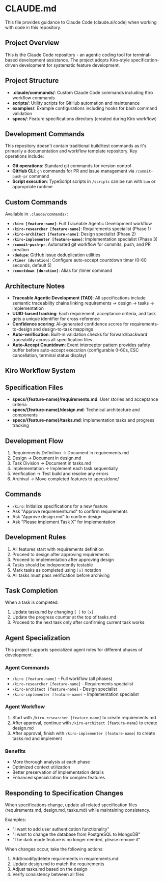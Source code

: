 # CLAUDE.md

This file provides guidance to Claude Code (claude.ai/code) when working with code in this repository.

## Project Overview

This is the Claude Code repository - an agentic coding tool for terminal-based development assistance. The project adopts Kiro-style specification-driven development for systematic feature development.

## Project Structure

- **.claude/commands/**: Custom Claude Code commands including Kiro workflow commands
- **scripts/**: Utility scripts for GitHub automation and maintenance
- **examples/**: Example configurations including hooks for bash command validation
- **specs/**: Feature specifications directory (created during Kiro workflow)

## Development Commands

This repository doesn't contain traditional build/test commands as it's primarily a documentation and workflow template repository. Key operations include:

- **Git operations**: Standard git commands for version control
- **GitHub CLI**: `gh` commands for PR and issue management via `/commit-push-pr` command
- **Script execution**: TypeScript scripts in `/scripts` can be run with `bun` or appropriate runtime

## Custom Commands

Available in `.claude/commands/`:

- **`/kiro [feature-name]`**: Full Traceable Agentic Development workflow
- **`/kiro-researcher [feature-name]`**: Requirements specialist (Phase 1)
- **`/kiro-architect [feature-name]`**: Design specialist (Phase 2) 
- **`/kiro-implementer [feature-name]`**: Implementation specialist (Phase 3)
- **`/commit-push-pr`**: Automated git workflow for commits, push, and PR creation
- **`/dedupe`**: GitHub issue deduplication utilities
- **`/timer [duration]`**: Configure auto-accept countdown timer (0-60 seconds, default 5)
- **`/countdown [duration]`**: Alias for /timer command

## Architecture Notes

- **Traceable Agentic Development (TAD)**: All specifications include semantic traceability chains linking requirements → design → tasks → implementation
- **UUID-based tracking**: Each requirement, acceptance criteria, and task gets a unique identifier for cross-reference
- **Confidence scoring**: AI-generated confidence scores for requirements-to-design and design-to-task mappings
- **Auto-verification**: Built-in validation checks for forward/backward traceability across all specification files
- **Auto-Accept Countdown**: Event interceptor pattern provides safety buffer before auto-accept execution (configurable 0-60s, ESC cancellation, terminal status display)

## Kiro Workflow System

## Specification Files

- **specs/{feature-name}/requirements.md**: User stories and acceptance criteria
- **specs/{feature-name}/design.md**: Technical architecture and components
- **specs/{feature-name}/tasks.md**: Implementation tasks and progress tracking

## Development Flow

1. Requirements Definition → Document in requirements.md
2. Design → Document in design.md
3. Task Division → Document in tasks.md
4. Implementation → Implement each task sequentially
5. Verification → Test build and resolve any errors
6. Archival → Move completed features to specs/done/

## Commands

- `/kiro`: Initialize specifications for a new feature
- Ask "Approve requirements.md" to confirm requirements
- Ask "Approve design.md" to confirm design
- Ask "Please implement Task X" for implementation

## Development Rules

1. All features start with requirements definition
2. Proceed to design after approving requirements
3. Proceed to implementation after approving design
4. Tasks should be independently testable
5. Mark tasks as completed using `[x]` notation
6. All tasks must pass verification before archiving

## Task Completion

When a task is completed:
1. Update tasks.md by changing `[ ]` to `[x]`
2. Update the progress counter at the top of tasks.md
3. Proceed to the next task only after confirming current task works

## Agent Specialization

This project supports specialized agent roles for different phases of development:

### Agent Commands
- `/kiro [feature-name]` - Full workflow (all phases)
- `/kiro-researcher [feature-name]` - Requirements specialist
- `/kiro-architect [feature-name]` - Design specialist
- `/kiro-implementer [feature-name]` - Implementation specialist

### Agent Workflow
1. Start with `/kiro-researcher [feature-name]` to create requirements.md
2. After approval, continue with `/kiro-architect [feature-name]` to create design.md
3. After approval, finish with `/kiro-implementer [feature-name]` to create tasks.md and implement

### Benefits
- More thorough analysis at each phase
- Optimized context utilization
- Better preservation of implementation details
- Enhanced specialization for complex features

## Responding to Specification Changes

When specifications change, update all related specification files (requirements.md, design.md, tasks.md) while maintaining consistency.

Examples:
- "I want to add user authentication functionality"
- "I want to change the database from PostgreSQL to MongoDB"
- "The dark mode feature is no longer needed, please remove it"

When changes occur, take the following actions:

1. Add/modify/delete requirements in requirements.md
2. Update design.md to match the requirements
3. Adjust tasks.md based on the design
4. Verify consistency between all files
